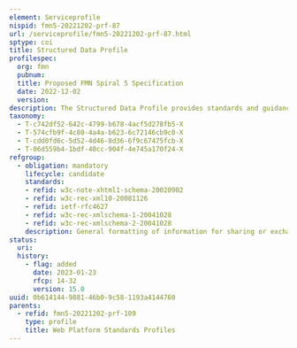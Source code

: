 ```yaml
---
element: Serviceprofile
nispid: fmn5-20221202-prf-87
url: /serviceprofile/fmn5-20221202-prf-87.html
sptype: coi
title: Structured Data Profile
profilespec:
  org: fmn
  pubnum: 
  title: Proposed FMN Spiral 5 Specification
  date: 2022-12-02
  version: 
description: The Structured Data Profile provides standards and guidance for the structuring of web content on federated mission networks.
taxonomy:
  - T-c742df52-642c-4799-b678-4acf5d278fb5-X
  - T-574cfb9f-4c80-4a4a-b623-6c72146cb9c0-X
  - T-cdd0fd6c-5d52-4d46-8d36-6f9c67475fcb-X
  - T-06d559b4-1bdf-40cc-904f-4e745a170f24-X
refgroup:
  - obligation: mandatory
    lifecycle: candidate
    standards: 
    - refid: w3c-note-xhtml1-schema-20020902
    - refid: w3c-rec-xml10-20081126
    - refid: ietf-rfc4627
    - refid: w3c-rec-xmlschema-1-20041028
    - refid: w3c-rec-xmlschema-2-20041028
    description: General formatting of information for sharing or exchange.
status:
  uri: 
  history: 
    - flag: added
      date: 2023-01-23
      rfcp: 14-32
      version: 15.0
uuid: 0b614144-9881-46b0-9c58-1193a4144760
parents:
  - refid: fmn5-20221202-prf-109
    type: profile
    title: Web Platform Standards Profiles
---
```

